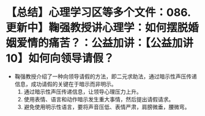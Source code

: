 # 【总结】心理学习区等多个文件：086.更新中】鞠强教授讲心理学：如何摆脱婚姻爱情的痛苦？：公益加讲：【公益加讲10】如何向领导请假？

-   鞠强教授介绍了一种向领导请假的方法，即二元求助法，通过暗示性声压传递信息，成功请假的关键在于暗示而非明示。
    1.  通过暗示性声压传递信息，让领导心理压力上升。
    2.  使用表情、语言和动作暗示发生重大事情，然后提出请假请求。
    3.  避免使用明示性语言，要将声音压低、表情严肃，肩膀微垂，腰微弯。